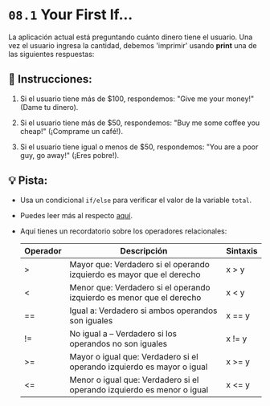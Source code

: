 # `08.1` Your First If...

La aplicación actual está preguntando cuánto dinero tiene el usuario. Una vez el usuario ingresa la cantidad, debemos 'imprimir' usando **print** una de las siguientes respuestas:

## 📝 Instrucciones:

1. Si el usuario tiene más de $100, respondemos: "Give me your money!" (Dame tu dinero).

2. Si el usuario tiene más de $50, respondemos: "Buy me some coffee you cheap!" (¡Comprame un café!).

3. Si el usuario tiene igual o menos de $50, respondemos: "You are a poor guy, go away!" (¡Eres pobre!).

## 💡 Pista:

+  Usa un condicional `if/else` para verificar el valor de la variable `total`.

+  Puedes leer más al respecto [aquí](https://docs.python.org/3/tutorial/controlflow.html#if-statements).

+ Aquí tienes un recordatorio sobre los operadores relacionales:

  | Operador | Descripción                                                                  | Sintaxis |
  |----------|------------------------------------------------------------------------------|----------|
  | >        | Mayor que: Verdadero si el operando izquierdo es mayor que el derecho        | x > y    |
  | <        | Menor que: Verdadero si el operando izquierdo es menor que el derecho        | x < y    |
  | ==       | Igual a: Verdadero si ambos operandos son iguales                            | x == y   |
  | !=       | No igual a – Verdadero si los operandos no son iguales                       | x != y   |
  | >=       | Mayor o igual que: Verdadero si el operando izquierdo es mayor o igual       | x >= y   |
  | <=       | Menor o igual que: Verdadero si el operando izquierdo es menor o igual       | x <= y   |
